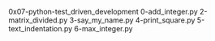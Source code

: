 <!-- @format -->

0x07-python-test_driven_development
0-add_integer.py
2-matrix_divided.py
3-say_my_name.py
4-print_square.py
5-text_indentation.py
6-max_integer.py
